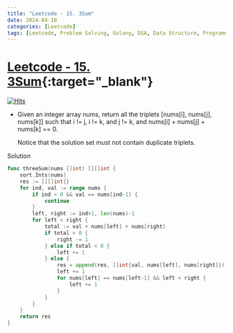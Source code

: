 ```yaml
---
title: "Leetcode - 15. 3Sum"
date: 2024-04-10
categories: [Leetcode]
tags: [Leetcode, Problem Solving, Golang, DSA, Data Structure, Programming, Algorithm, Array, Two Pointer, Sorting]
---
```


# [Leetcode - 15. 3Sum](https://leetcode.com/problems/3sum/description/){:target="_blank"}
[![Hits](https://hits.sh/mokhlesurr031.github.io/posts/leetcode-3sum.svg)](https://hits.sh/mokhlesurr031.github.io/posts/leetcode-3sum/)

- Given an integer array nums, return all the triplets [nums[i], nums[j], nums[k]] such that i != j, i != k, and j != k, and nums[i] + nums[j] + nums[k] == 0.

    Notice that the solution set must not contain duplicate triplets.

Solution
```go
func threeSum(nums []int) [][]int {
	sort.Ints(nums)
	res := [][]int{}
	for ind, val := range nums {
		if ind > 0 && val == nums[ind-1] {
			continue
		}
		left, right := ind+1, len(nums)-1
		for left < right {
			total := val + nums[left] + nums[right]
			if total > 0 {
				right -= 1
			} else if total < 0 {
				left += 1
			} else {
				res = append(res, []int{val, nums[left], nums[right]})
				left += 1
				for nums[left] == nums[left-1] && left < right {
					left += 1
				}
			}
		}
	}
	return res
}


```
